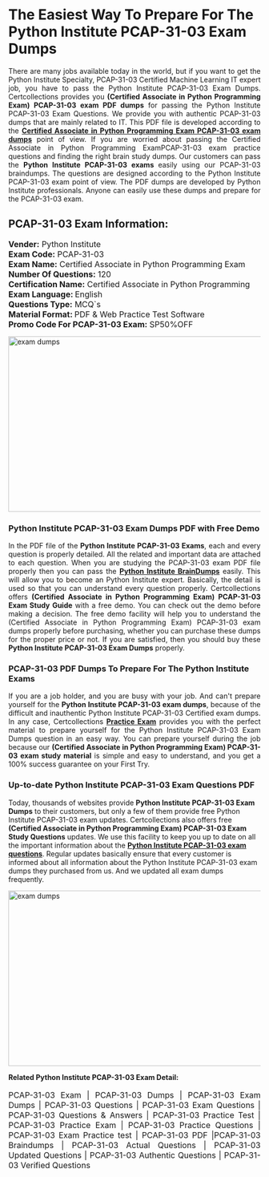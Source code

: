 <h1>The Easiest Way To Prepare For The Python Institute PCAP-31-03 Exam Dumps</h1> <p style="text-align:justify">There are many jobs available today in the world, but if you want to get the Python Institute Specialty, PCAP-31-03 Certified Machine Learning IT expert job, you have to pass the Python Institute PCAP-31-03 Exam Dumps. Certcollections provides you <strong>(Certified Associate in Python Programming Exam) PCAP-31-03 exam PDF dumps</strong> for passing the Python Institute PCAP-31-03 Exam Questions. We provide you with authentic PCAP-31-03 dumps that are mainly related to IT. This PDF file is developed according to the <a href="https://www.certsofficial.com/python-institute/pcap-31-03-questions"><strong>Certified Associate in Python Programming Exam PCAP-31-03 exam dumps</strong></a> point of view. If you are worried about passing the Certified Associate in Python Programming ExamPCAP-31-03 exam practice questions and finding the right brain study dumps. Our customers can pass the <strong>Python Institute PCAP-31-03 exams </strong>easily using our PCAP-31-03 braindumps. The questions are designed according to the Python Institute PCAP-31-03 exam point of view. The PDF dumps are developed by Python Institute professionals. Anyone can easily use these dumps and prepare for the PCAP-31-03 exam.</p> <h2><strong>PCAP-31-03 Exam Information:</strong></h2> <p><span style="font-size:16px"><strong>Vender:</strong> Python Institute<br /> <strong>Exam Code:</strong> PCAP-31-03<br /> <strong>Exam Name:</strong> Certified Associate in Python Programming Exam<br /> <strong>Number Of Questions:</strong> 120<br /> <strong>Certification Name:</strong> Certified Associate in Python Programming<br /> <strong>Exam Language: </strong>English<br /> <strong>Questions Type:</strong> MCQ`s<br /> <strong>Material Format: </strong>PDF & Web Practice Test Software<br /> <strong>Promo Code For PCAP-31-03 Exam:</strong> SP50%OFF</span></p> <p><a href="https://www.certsofficial.com/python-institute/pcap-31-03-questions" rel="no-follow"><img alt="exam dumps" src="https://www.certcollections.com/uploads/content/certsofficial.jpg" style="height:350px; width:750px" /></a></p> <h3><strong>Python Institute PCAP-31-03 Exam Dumps PDF with Free Demo</strong></h3> <p style="text-align:justify">In the PDF file of the <strong>Python Institute PCAP-31-03 Exams</strong>, each and every question is properly detailed. All the related and important data are attached to each question. When you are studying the PCAP-31-03 exam PDF file properly then you can pass the <a href="https://www.certsofficial.com/python-institute-dumps"><strong>Python Institute BrainDumps</strong></a> easily. This will allow you to become an Python Institute expert. Basically, the detail is used so that you can understand every question properly. Certcollections offers <strong>(Certified Associate in Python Programming Exam) PCAP-31-03 Exam Study Guide</strong> with a free demo. You can check out the demo before making a decision. The free demo facility will help you to understand the (Certified Associate in Python Programming Exam) PCAP-31-03 exam dumps properly before purchasing, whether you can purchase these dumps for the proper price or not. If you are satisfied, then you should buy these <strong>Python Institute PCAP-31-03 Exam Dumps</strong> properly.</p> <h3><strong>PCAP-31-03 PDF Dumps To Prepare For The Python Institute Exams</strong></h3> <p style="text-align:justify">If you are a job holder, and you are busy with your job. And can't prepare yourself for the <strong>Python Institute PCAP-31-03 exam dumps</strong>, because of the difficult and inauthentic Python Institute PCAP-31-03 Certified exam dumps. In any case, Certcollections <strong><a href="https://www.certsofficial.com/">Practice Exam</a></strong> provides you with the perfect material to prepare yourself for the Python Institute PCAP-31-03 Exam Dumps question in an easy way. You can prepare yourself during the job because our <strong>(Certified Associate in Python Programming Exam) PCAP-31-03 exam study material</strong> is simple and easy to understand, and you get a 100% success guarantee on your First Try.</p> <h3><strong>Up-to-date Python Institute PCAP-31-03 Exam Questions PDF</strong></h3> <p>Today, thousands of websites provide <strong>Python Institute PCAP-31-03 Exam Dumps</strong> to their customers, but only a few of them provide free Python Institute PCAP-31-03 exam updates. Certcollections also offers free <strong>(Certified Associate in Python Programming Exam) PCAP-31-03 Exam Study Questions</strong> updates. We use this facility to keep you up to date on all the important information about the <a href="https://www.certsofficial.com/python-institute/pcap-31-03-questions"><strong>Python Institute PCAP-31-03 exam questions</strong></a>. Regular updates basically ensure that every customer is informed about all information about the Python Institute PCAP-31-03 exam dumps they purchased from us. And we updated all exam dumps frequently.</p> <p><a href="https://www.certsofficial.com/python-institute/pcap-31-03-questions"><img alt="exam dumps " src="https://www.certcollections.com/uploads/content/certsofficial2.jpg" style="height:350px; width:750px" /></a></p> <p style="text-align:justify"><span style="font-size:14px"><strong>Related Python Institute PCAP-31-03 Exam Detail:</strong></span><br /> <br /> <span style="font-size:16px">PCAP-31-03 Exam | PCAP-31-03 Dumps | PCAP-31-03 Exam Dumps | PCAP-31-03 Questions | PCAP-31-03 Exam Questions | PCAP-31-03 Questions & Answers | PCAP-31-03 Practice Test | PCAP-31-03 Practice Exam | PCAP-31-03 Practice Questions | PCAP-31-03 Exam Practice test | PCAP-31-03 PDF |PCAP-31-03 Braindumps | PCAP-31-03 Actual Questions | PCAP-31-03 Updated Questions | PCAP-31-03 Authentic Questions | PCAP-31-03 Verified Questions</span></p>

